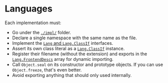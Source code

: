 
# Languages

Each implementation must:

- Go under the [`./impl/`](./impl/) folder.
- Declare a single namespace with the same name as the file.
- Implement the [`Lang` and `Lang.ClassIf`](./Lang.ts) interfaces.
- Assert its own class literal as a [`Lang.ClassIf`](./Lang.ts) instance.
- Register their filename (without the extension) and exports in the [`Lang.FrontendDescs`](../../defs/TypeDefs.ts) array for dynamic importing.
- Call `Object.seal` on its constructor and prototype objects. If you can use `Object.freeze`, that's even better.
- Avoid exporting anything that should only used internally.
